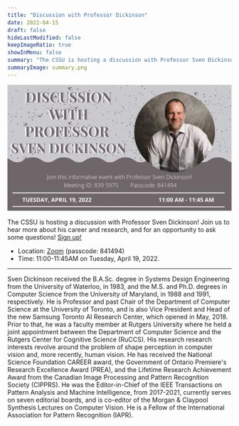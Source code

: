 ```yaml
---
title: "Discussion with Professor Dickinson"
date: 2022-04-15
draft: false
hideLastModified: false
keepImageRatio: true
showInMenu: false
summary: "The CSSU is hosting a discussion with Professor Sven Dickinson!"
summaryImage: summary.png
---
```


![](long.png)

The CSSU is hosting a discussion with Professor Sven Dickinson! Join us to hear more about his career and research, and for an opportunity to ask some questions! [Sign up!](https://forms.gle/Z9pacq8Gp9siBpTk9)

- Location: [Zoom](https://utoronto.zoom.us/j/8395975) (passcode: 841494)
- Time: 11:00-11:45AM on Tuesday, April 19, 2022.

---

Sven Dickinson received the B.A.Sc. degree in Systems Design Engineering from the University of Waterloo, in 1983, and the M.S. and Ph.D. degrees in Computer Science from the University of Maryland, in 1988 and 1991, respectively. He is Professor and past Chair of the Department of Computer Science at the University of Toronto, and is also Vice President and Head of the new Samsung Toronto AI Research Center, which opened in May, 2018. Prior to that, he was a faculty member at Rutgers University where he held a joint appointment between the Department of Computer Science and the Rutgers Center for Cognitive Science (RuCCS). His research research interests revolve around the problem of shape perception in computer vision and, more recently, human vision. He has received the National Science Foundation CAREER award, the Government of Ontario Premiere's Research Excellence Award (PREA), and the Lifetime Research Achievement Award from the Canadian Image Processing and Pattern Recognition Society (CIPPRS). He was the Editor-in-Chief of the IEEE Transactions on Pattern Analysis and Machine Intelligence, from 2017-2021, currently serves on seven editorial boards, and is co-editor of the Morgan & Claypool Synthesis Lectures on Computer Vision. He is a Fellow of the International Association for Pattern Recognition (IAPR).
